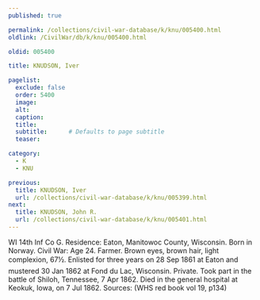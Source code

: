 ```yaml
---
published: true

permalink: /collections/civil-war-database/k/knu/005400.html
oldlink: /CivilWar/db/k/knu/005400.html

oldid: 005400

title: KNUDSON, Iver

pagelist:
  exclude: false
  order: 5400
  image: 
  alt:
  caption:
  title:
  subtitle:      # Defaults to page subtitle
  teaser:

category: 
  - K 
  - KNU

previous:
  title: KNUDSON, Iver
  url: /collections/civil-war-database/k/knu/005399.html  
next:
  title: KNUDSON, John R.
  url: /collections/civil-war-database/k/knu/005401.html   
---
```

WI 14th Inf Co G. Residence: Eaton, Manitowoc County, Wisconsin. Born in Norway. Civil War: Age 24. Farmer. Brown eyes, brown hair, light complexion, 6&#146;7&frac12;&#148;. Enlisted for three years on 28 Sep 1861 at Eaton and mustered 30 Jan 1862 at Fond du Lac, Wisconsin. Private. Took part in the battle of Shiloh, Tennessee, 7 Apr 1862. Died in the general hospital at Keokuk, Iowa, on 7 Jul 1862. Sources: (WHS red book vol 19, p134)